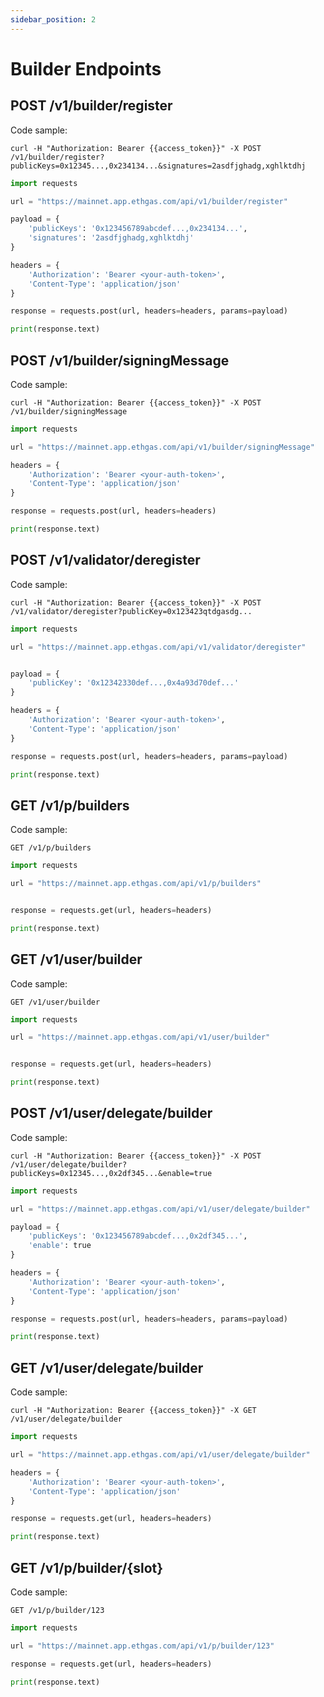 ```yaml
---
sidebar_position: 2
---
```


# Builder Endpoints

## POST /v1/builder/register

Code sample:

```http
curl -H "Authorization: Bearer {{access_token}}" -X POST /v1/builder/register?publicKeys=0x12345...,0x234134...&signatures=2asdfjghadg,xghlktdhj
```

```python
import requests

url = "https://mainnet.app.ethgas.com/api/v1/builder/register"

payload = {
    'publicKeys': '0x123456789abcdef...,0x234134...',
    'signatures': '2asdfjghadg,xghlktdhj'
}

headers = {
    'Authorization': 'Bearer <your-auth-token>',
    'Content-Type': 'application/json'
}

response = requests.post(url, headers=headers, params=payload)

print(response.text)
```

## POST /v1/builder/signingMessage

Code sample:

```http
curl -H "Authorization: Bearer {{access_token}}" -X POST /v1/builder/signingMessage
```

```python
import requests

url = "https://mainnet.app.ethgas.com/api/v1/builder/signingMessage"

headers = {
    'Authorization': 'Bearer <your-auth-token>',
    'Content-Type': 'application/json'
}

response = requests.post(url, headers=headers)

print(response.text)
```

## POST /v1/validator/deregister

Code sample:

```http
curl -H "Authorization: Bearer {{access_token}}" -X POST /v1/validator/deregister?publicKey=0x123423qtdgasdg...
```

```python
import requests

url = "https://mainnet.app.ethgas.com/api/v1/validator/deregister"


payload = {
    'publicKey': '0x12342330def...,0x4a93d70def...'
}

headers = {
    'Authorization': 'Bearer <your-auth-token>',
    'Content-Type': 'application/json'
}

response = requests.post(url, headers=headers, params=payload)

print(response.text)
```

## GET /v1/p/builders

Code sample:

```http
GET /v1/p/builders
```

```python
import requests

url = "https://mainnet.app.ethgas.com/api/v1/p/builders"


response = requests.get(url, headers=headers)

print(response.text)
```

## GET /v1/user/builder

Code sample:

```http
GET /v1/user/builder
```

```python
import requests

url = "https://mainnet.app.ethgas.com/api/v1/user/builder"


response = requests.get(url, headers=headers)

print(response.text)
```

## POST /v1/user/delegate/builder

Code sample:

```http
curl -H "Authorization: Bearer {{access_token}}" -X POST /v1/user/delegate/builder?publicKeys=0x12345...,0x2df345...&enable=true
```

```python
import requests

url = "https://mainnet.app.ethgas.com/api/v1/user/delegate/builder"

payload = {
    'publicKeys': '0x123456789abcdef...,0x2df345...',
    'enable': true
}

headers = {
    'Authorization': 'Bearer <your-auth-token>',
    'Content-Type': 'application/json'
}

response = requests.post(url, headers=headers, params=payload)

print(response.text)
```

## GET /v1/user/delegate/builder

Code sample:

```http
curl -H "Authorization: Bearer {{access_token}}" -X GET /v1/user/delegate/builder
```

```python
import requests

url = "https://mainnet.app.ethgas.com/api/v1/user/delegate/builder"

headers = {
    'Authorization': 'Bearer <your-auth-token>',
    'Content-Type': 'application/json'
}

response = requests.get(url, headers=headers)

print(response.text)
```

## GET /v1/p/builder/\{slot\}

Code sample:

```http
GET /v1/p/builder/123
```

```python
import requests

url = "https://mainnet.app.ethgas.com/api/v1/p/builder/123"

response = requests.get(url, headers=headers)

print(response.text)
```
